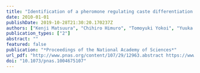 ```yaml
---
title: "Identification of a pheromone regulating caste differentiation in termites"
date: 2010-01-01
publishDate: 2019-10-28T21:30:20.170237Z
authors: ["Kenji Matsuura", "Chihiro Himuro", "Tomoyuki Yokoi", "Yuuka Yamamoto", "Edward L. Vargo", "Laurent Keller"]
publication_types: ["2"]
abstract: ""
featured: false
publication: "*Proceedings of the National Academy of Sciences*"
url_pdf: "http://www.pnas.org/content/107/29/12963.abstract https://www.pnas.org/content/pnas/107/29/12963.full.pdf"
doi: "10.1073/pnas.1004675107"
---
```


